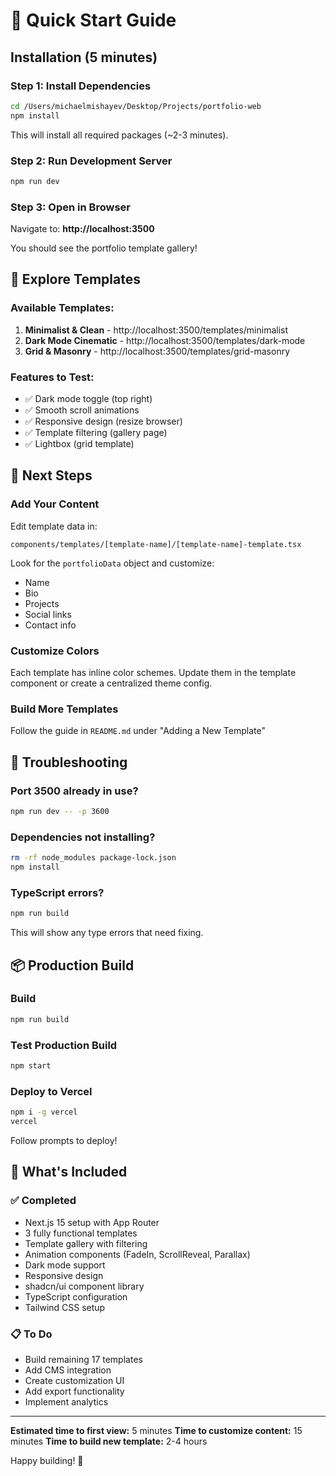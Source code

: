 # 🚀 Quick Start Guide

## Installation (5 minutes)

### Step 1: Install Dependencies

```bash
cd /Users/michaelmishayev/Desktop/Projects/portfolio-web
npm install
```

This will install all required packages (~2-3 minutes).

### Step 2: Run Development Server

```bash
npm run dev
```

### Step 3: Open in Browser

Navigate to: **http://localhost:3500**

You should see the portfolio template gallery!

## 🎨 Explore Templates

### Available Templates:

1. **Minimalist & Clean** - http://localhost:3500/templates/minimalist
2. **Dark Mode Cinematic** - http://localhost:3500/templates/dark-mode
3. **Grid & Masonry** - http://localhost:3500/templates/grid-masonry

### Features to Test:

- ✅ Dark mode toggle (top right)
- ✅ Smooth scroll animations
- ✅ Responsive design (resize browser)
- ✅ Template filtering (gallery page)
- ✅ Lightbox (grid template)

## 📝 Next Steps

### Add Your Content

Edit template data in:
```
components/templates/[template-name]/[template-name]-template.tsx
```

Look for the `portfolioData` object and customize:
- Name
- Bio
- Projects
- Social links
- Contact info

### Customize Colors

Each template has inline color schemes. Update them in the template component or create a centralized theme config.

### Build More Templates

Follow the guide in `README.md` under "Adding a New Template"

## 🐛 Troubleshooting

### Port 3500 already in use?

```bash
npm run dev -- -p 3600
```

### Dependencies not installing?

```bash
rm -rf node_modules package-lock.json
npm install
```

### TypeScript errors?

```bash
npm run build
```

This will show any type errors that need fixing.

## 📦 Production Build

### Build

```bash
npm run build
```

### Test Production Build

```bash
npm start
```

### Deploy to Vercel

```bash
npm i -g vercel
vercel
```

Follow prompts to deploy!

## 🎯 What's Included

### ✅ Completed

- Next.js 15 setup with App Router
- 3 fully functional templates
- Template gallery with filtering
- Animation components (FadeIn, ScrollReveal, Parallax)
- Dark mode support
- Responsive design
- shadcn/ui component library
- TypeScript configuration
- Tailwind CSS setup

### 📋 To Do

- Build remaining 17 templates
- Add CMS integration
- Create customization UI
- Add export functionality
- Implement analytics

---

**Estimated time to first view:** 5 minutes
**Time to customize content:** 15 minutes
**Time to build new template:** 2-4 hours

Happy building! 🎉
